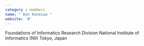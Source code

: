 ```yaml
---
category : members
name: " Ken Kaneiwa " 
website: '#'
---
```

Foundations of Informatics Research Division
National Institute of Informatics (NII)
Tokyo, Japan

